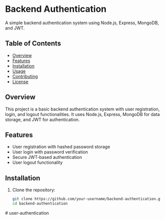 # Backend Authentication

A simple backend authentication system using Node.js, Express, MongoDB, and JWT.

## Table of Contents

- [Overview](#overview)
- [Features](#features)
- [Installation](#installation)
- [Usage](#usage)
- [Contributing](#contributing)
- [License](#license)

## Overview

This project is a basic backend authentication system with user registration, login, and logout functionalities. It uses Node.js, Express, MongoDB for data storage, and JWT for authentication.

## Features

- User registration with hashed password storage
- User login with password verification
- Secure JWT-based authentication
- User logout functionality

## Installation

1. Clone the repository:

   ```bash
   git clone https://github.com/your-username/backend-authentication.git
   cd backend-authentication
#   u s e r - a u t h e n t i c a t i o n  
 